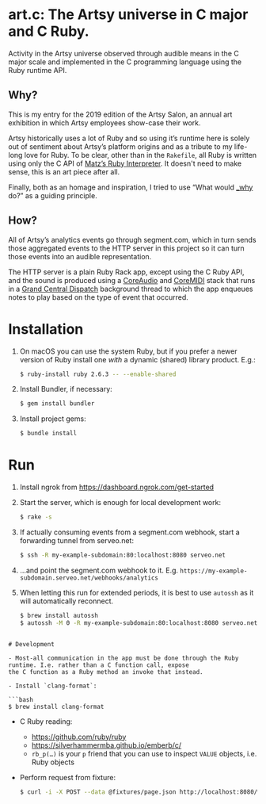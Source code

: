 # art.c: The Artsy universe in C major and C Ruby.

Activity in the Artsy universe observed through audible means in the C major scale and implemented in the C programming
language using the Ruby runtime API.

## Why?

This is my entry for the 2019 edition of the Artsy Salon, an annual art exhibition in which Artsy employees show-case
their work.

Artsy historically uses a lot of Ruby and so using it’s runtime here is solely out of sentiment about Artsy’s platform
origins and as a tribute to my life-long love for Ruby. To be clear, other than in the `Rakefile`, all Ruby is written
using only the C API of [Matz’s Ruby Interpreter][mri]. It doesn't need to make sense, this is an art piece after all.

Finally, both as an homage and inspiration, I tried to use “What would [_why] do?” as a guiding principle.

## How?

All of Artsy’s analytics events go through segment.com, which in turn sends those aggregated events to the HTTP server
in this project so it can turn those events into an audible representation.

The HTTP server is a plain Ruby Rack app, except using the C Ruby API, and the sound is produced using a [CoreAudio] and
[CoreMIDI] stack that runs in a [Grand Central Dispatch][gcd] background thread to which the app enqueues notes to play
based on the type of event that occurred.

# Installation

1. On macOS you can use the system Ruby, but if you prefer a newer version of
   Ruby install one _with_ a dynamic (shared) library product. E.g.:

   ```bash
   $ ruby-install ruby 2.6.3 -- --enable-shared
   ```

1. Install Bundler, if necessary:

   ```bash
   $ gem install bundler
   ```

1. Install project gems:

   ```bash
   $ bundle install
   ```

# Run

1. Install ngrok from https://dashboard.ngrok.com/get-started

1. Start the server, which is enough for local development work:

   ```bash
   $ rake -s
   ```

1. If actually consuming events from a segment.com webhook, start a forwarding tunnel from serveo.net:

   ```bash
   $ ssh -R my-example-subdomain:80:localhost:8080 serveo.net
   ```

1. …and point the segment.com webhook to it. E.g. `https://my-example-subdomain.serveo.net/webhooks/analytics`

1. When letting this run for extended periods, it is best to use `autossh` as it will automatically reconnect.

   ```bash
   $ brew install autossh
   $ autossh -M 0 -R my-example-subdomain:80:localhost:8080 serveo.net
   ```

````

# Development

- Most-all communication in the app must be done through the Ruby runtime. I.e. rather than a C function call, expose
the C function as a Ruby method an invoke that instead.

- Install `clang-format`:

```bash
$ brew install clang-format
````

- C Ruby reading:

  - https://github.com/ruby/ruby
  - https://silverhammermba.github.io/emberb/c/
  - `rb_p(…)` is your `p` friend that you can use to inspect `VALUE` objects, i.e. Ruby objects

- Perform request from fixture:

  ```bash
  $ curl -i -X POST --data @fixtures/page.json http://localhost:8080/webhooks/analytics
  ```

[coreaudio]: https://developer.apple.com/library/archive/documentation/MusicAudio/Conceptual/CoreAudioOverview/WhatisCoreAudio/WhatisCoreAudio.html
[coremidi]: https://developer.apple.com/documentation/coremidi?language=objc
[gcd]: https://apple.github.io/swift-corelibs-libdispatch/
[_why]: https://en.wikipedia.org/wiki/Why_the_lucky_stiff
[mri]: https://en.wikipedia.org/wiki/Ruby_MRI
